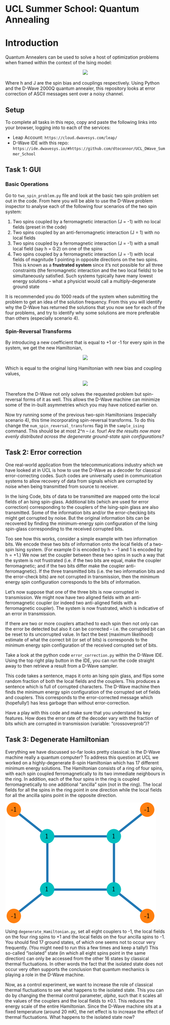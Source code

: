 # UCL Summer School: Quantum Annealing

# Introduction
Quantum Annealers can be used to solve a host of optimization problems when framed within the context of the Ising model: 

<p align="center">
  <img align="centre" src="https://render.githubusercontent.com/render/math?math=H_{Ising} = \sum_{ij} J_{ij} \sigma^z_i \sigma^z_j %2B \sum_i h_i \sigma_i^z" />
 </p>
 
Where h and J are the spin bias and couplings respectively. Using Python and the D-Wave 2000Q quantum annealer, this repository looks at error correction of ASCII messages sent over a noisy channel.

## Setup
To complete all tasks in this repo, copy and paste the following links into your browser, logging into to each of the services:
- Leap Account: ```https://cloud.dwavesys.com/leap/```
- D-Wave IDE with this repo: ```https://ide.dwavesys.io/#https://github.com/dtoconnor/UCL_DWave_Summer_School```

## Task 1: GUI
### Basic Operations
Go to ``two_spin_problem.py`` file and look at the basic two spin problem set out in the code. From here you will be able to use the D-Wave problem inspector to analyse each of the following four scenarios of the two spin system:
1. Two spins coupled by a ferromagnetic interaction (J = -1) with no local fields (preset in the code)
2. Two spins coupled by an anti-ferromagnetic interaction (J = 1) with no local fields
3. Two spins coupled by a ferromagnetic interaction (J = -1) with a small local field (say h = 0.2) on one of the spins
4. Two spins coupled by a ferromagnetic interaction (J = -1) with local fields of magnitude 1 pointing in opposite directions on the two spins. This is known as a **frustrated system** since it’s not possible for all three constraints (the ferromagnetic interaction and the two local fields) to be simultaneously satisfied. Such systems typically have many lowest energy solutions – what a physicist would call a multiply-degenerate ground state

It is recommended you do 1000 reads of the system when submitting the problem to get an idea of the solution frequency. From this you will identify why the D-Wave has returned the solutions that you now see for each of the four problems, and try to identify why some solutions are more preferable than others (especially scenario 4).

### Spin-Reversal Transforms
By introducing a new coefficient that is equal to +1 or -1 for every spin in the system, we get the new Hamiltonian,

<p align="center">
  <img align="centre" src="https://render.githubusercontent.com/render/math?math=H_{Ising} = \sum_{ij} a_i a_j J_{ij} \sigma^z_i \sigma^z_j %2B \sum_i a_i h_i \sigma_i^z" />
 </p>

Which is equal to the original Ising Hamiltonian with new bias and coupling values,

<p align="center">
  <img align="centre" src="https://render.githubusercontent.com/render/math?math=H'_{Ising} = \sum_{ij} J'_{ij} \sigma^z_i \sigma^z_j %2B \sum_i h'_i \sigma_i^z, \quad J'_{ij} = a_i a_j J_{ij}, \quad h'_i = a_i h_i" />
 </p>
 
Therefore the D-Wave not only solves the requested problem but spin-reversal forms of it as well. This allows the D-Wave machine can minimize some of the in-built asymmetries which you may have noticed earlier on.

Now try running some of the previous two-spin Hamiltonians (especially scenario 4), this time incorporating spin-reversal transforms. To do this change the `num_spin_reversal_transforms` flag in the `sample_ising` command. This should be at most 2^n – *i.e.* four! *Are the results now more evenly distributed across the degenerate ground-state spin configurations?*
 

## Task 2: Error correction
One real-world application from the telecommunications industry which we have looked at in UCL is how to use the D-Wave as a decoder for classical error-correcting codes. Such codes are universally used in communication systems to allow recovery of data from signals which are corrupted by noise when being transmitted from source to receiver.

In the Ising Code, bits of data to be transmitted are mapped onto the local fields of an Ising spin-glass. Additional bits (which are used for error correction) corresponding to the couplers of the Ising-spin glass are also transmitted. Some of the information bits and/or the error-checking bits might get corrupted by noise. But the original information bits can be recovered by finding the minimum-energy spin configuration of the Ising spin-glass corresponding to the received corrupted bits.

Too see how this works, consider a simple example with two information bits. We encode these two bits of information onto the local fields of a two-spin Ising system. (For example 0 is encoded by h = -1 and 1 is encoded by h = +1.) We now set the coupler between these two spins in such a way that the system is not frustrated (i.e. if the two bits are equal, make the coupler ferromagnetic; and if the two bits differ make the coupler anti-ferromagnetic). If the three transmitted bits (i.e. the two information bits and the error-check bits) are not corrupted in transmission, then the minimum energy spin configuration corresponds to the bits of information.

Let’s now suppose that one of the three bits is now corrupted in transmission. We might now have two aligned fields with an anti-ferromagnetic coupler (or indeed two anti-aligned fields with a ferromagnetic coupler). The system is now frustrated, which is indicative of an error in transmission. 

If there are two or more couplers attached to each spin then not only can the error be detected but also it can be corrected – i.e. the corrupted bit can be reset to its uncorrupted value. In fact the best (maximum likelihood) estimate of what the correct bit (or set of bits) is corresponds to the minimum energy spin configuration of the received corrupted set of bits.

Take a look at the python code ``error_correction.py`` within the D-Wave IDE. Using the top right play button in the IDE, you can run the code straight away to then retrieve a result from a D-Wave sampler. 

This code takes a sentence, maps it onto an Ising spin glass, and flips some random fraction of both the local fields and the couplers. This produces a sentence which is full of corrupted characters. The D-Wave machine then finds the minimum energy spin configuration of the corrupted set of fields and couplers. This corresponds to the error-corrected message which (hopefully!) has less garbage than without error-correction. 

Have a play with this code and make sure that you understand its key features. How does the error rate of the decoder vary with the fraction of bits which are corrupted in transmission (variable: “crossoverprob”)? 


## Task 3: Degenerate Hamiltonian 
Everything we have discussed so-far looks pretty classical: is the D-Wave machine really a quantum computer? To address this question at UCL we worked on a highly-degenerate 8-spin Hamiltonian which has 17 different minimum energy solutions. The Hamiltonian consists of a ring of four spins, with each spin coupled ferromagnetically to its two immediate neighbours in the ring. In addition, each of the four spins in the ring is coupled ferromagnetically to one additional “ancilla” spin (not in the ring). The local fields for all the spins in the ring point in one direction while the local fields for all the ancilla spins point in the opposite direction.

 ![Degenerate Hamiltonian](degenerate_problem.png)

Using ``degenerate_Hamiltonian.py``, set all eight couplers to -1, the local fields on the four ring spins to +1 and the local fields on the four ancilla spins to -1. You should find 17 ground states, of which one seems not to occur very frequently. (You might need to run this a few times and keep a tally!) This so-called “isolated” state (in which all eight spins point in the same direction) can only be accessed from the other 16 states by classical thermal fluctuations. In other words the fact that the isolated state does not occur very often supports the conclusion that quantum mechanics is playing a role in the D-Wave machine. 

Now, as a control experiment, we want to increase the role of classical thermal fluctuations to see what happens to the isolated state. This you can do by changing the thermal control parameter, *alpha*, such that it scales all the values of the couplers and the local fields to ±0.1. This reduces the energy scale of the entire Hamiltonian. Since the D-Wave machine sits at a fixed temperature (around 20 mK), the net effect is to increase the effect of thermal fluctuations. What happens to the isolated state now?


